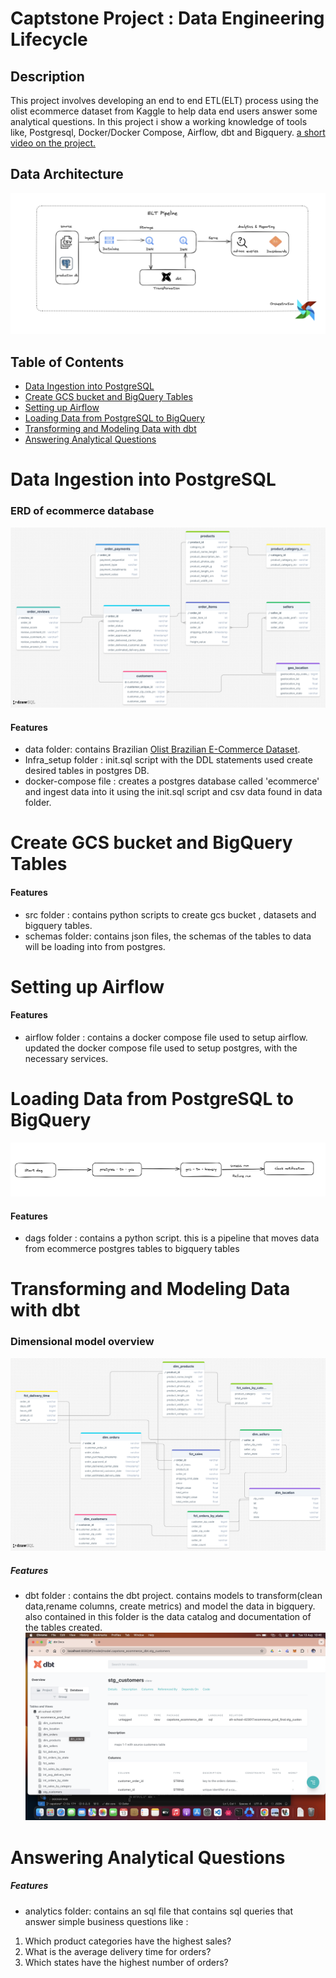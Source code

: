 # Captstone Project : Data Engineering Lifecycle 


## Description
This project involves developing an end to end ETL(ELT) process using the olist ecommerce  dataset from Kaggle to help data end users answer some analytical questions. In this project i show a working knowledge of tools like, Postgresql, Docker/Docker Compose, Airflow, dbt and Bigquery.
<a href ="https://www.loom.com/share/3a42f1d9da604a808a512cacf992f0ae?sid=3a22bcf2-74bf-4c1c-b7f4-428a2c4616a5" target="_blank">a short video on the project.</a>

## Data Architecture
![alt text](data-architecture.png)

## Table of Contents
- [Data Ingestion into PostgreSQL](#data-ingestion-into-postgresql)
- [Create GCS bucket and BigQuery Tables](#create-gcs-bucket-and-bigquery-tables)
- [Setting up Airflow](#setting-up-airflow)
- [Loading Data from PostgreSQL to BigQuery](#loading-data-from-postgresql-to-bigquery)
- [Transforming and Modeling Data with dbt](#transforming-and-modeling-data-with-dbt)
- [Answering Analytical Questions](#answering-analytical-questions)

# Data Ingestion into PostgreSQL
### ERD of ecommerce database
![alt text](infra_setup/ERD.png)

#### Features
* data folder: contains Brazilian [Olist Brazilian E-Commerce Dataset](https://www.kaggle.com/datasets/olistbr/brazilian-ecommerce).
* Infra_setup folder : init.sql script with the DDL statements used create desired tables in postgres DB.
* docker-compose file : creates a postgres database called 'ecommerce' and ingest data into it using the init.sql script and csv data found in data folder.


# Create GCS bucket and BigQuery Tables
#### Features
* src folder : contains python scripts to create gcs bucket , datasets and bigquery tables.
* schemas folder: contains json files, the schemas of the tables to data will be loading into from postgres.

# Setting up Airflow
#### Features
* airflow folder : contains a docker compose file used to setup airflow. updated the docker compose file used to setup postgres, with the necessary services.

# Loading Data from PostgreSQL to BigQuery
![alt text](pipeline.png)
#### Features
* dags folder : contains a python script. this is a pipeline that moves data from ecommerce postgres tables to bigquery tables

# Transforming and Modeling Data with dbt
### Dimensional model overview
![alt text](dimensionalmodel.png)
##### Features
* dbt folder : contains the dbt project. contains models to transform(clean data,rename columns, create metrics) and model the data in bigquery.
also contained in this folder is the data catalog and documentation of the tables created.
![alt text](data-catalog.png)

# Answering Analytical Questions
##### Features
* analytics folder: contains an sql file that contains sql queries that answer simple business questions like :
1. Which product categories have the highest sales?
2. What is the average delivery time for orders?
3. Which states have the highest number of orders?
